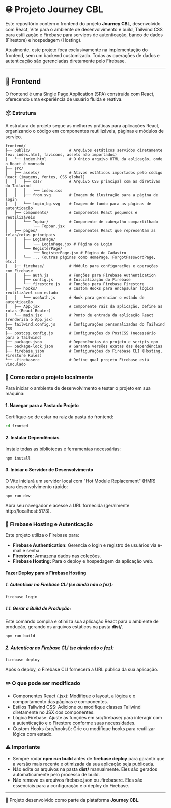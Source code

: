 
# 🌐 Projeto Journey CBL

Este repositório contém o frontend do projeto **Journey CBL**, desenvolvido com React, Vite para o ambiente de desenvolvimento e build, Tailwind CSS para estilização e Firebase para serviços de autenticação, banco de dados (Firestore) e hospedagem (Hosting).

Atualmente, este projeto foca exclusivamente na implementação do frontend, sem um backend customizado. Todas as operações de dados e autenticação são gerenciadas diretamente pelo Firebase.

---

## 🧩 Frontend

O frontend é uma Single Page Application (SPA) construída com React, oferecendo uma experiência de usuário fluida e reativa.

### 📦 Estrutura

A estrutura do projeto segue as melhores práticas para aplicações React, organizando o código em componentes reutilizáveis, páginas e módulos de serviço.

```
frontend/
├── public/                 # Arquivos estáticos servidos diretamente (ex: index.html, favicons, assets não importados)
│   └── index.html          # O único arquivo HTML da aplicação, onde o React é montado
├── src/
│   ├── assets/             # Ativos estáticos importados pelo código React (imagens, fontes, CSS global)
│   │   ├── css/            # Arquivo CSS principal com as diretivas do Tailwind
│   │   │   └── index.css
│   │   ├── from.svg        # Imagem de ilustração para a página de login
│   │   └── login_bg.svg    # Imagem de fundo para as páginas de autenticação
│   ├── components/         # Componentes React pequenos e reutilizáveis
│   │   └── Topbar/         # Componente de cabeçalho compartilhado
│   │       └── Topbar.jsx
│   ├── pages/              # Componentes React que representam as telas/rotas principais
│   │   ├── LoginPage/
│   │   │   └── LoginPage.jsx # Página de Login
│   │   └── RegisterPage/
│   │       └── RegisterPage.jsx # Página de Cadastro
│   │   └── ... (outras páginas como HomePage, ForgotPasswordPage, etc.)
│   ├── firebase/           # Módulo para configurações e operações com Firebase
│   │   ├── auth.js         # Funções para Firebase Authentication
│   │   ├── config.js       # Inicialização do Firebase
│   │   └── firestore.js    # Funções para Firebase Firestore
│   ├── hooks/              # Custom Hooks para encapsular lógica reutilizável com estado
│   │   └── useAuth.js      # Hook para gerenciar o estado de autenticação
│   ├── App.jsx             # Componente raiz da aplicação, define as rotas (React Router)
│   └── main.jsx            # Ponto de entrada da aplicação React (renderiza o App.jsx)
├── tailwind.config.js      # Configurações personalizadas do Tailwind CSS
├── postcss.config.js       # Configurações do PostCSS (necessário para o Tailwind)
├── package.json            # Dependências do projeto e scripts npm
├── package-lock.json       # Garante versões exatas das dependências
├── firebase.json           # Configurações do Firebase CLI (Hosting, Firestore Rules)
└── .firebaserc             # Define qual projeto Firebase está vinculado
```

### 🚀 Como rodar o projeto localmente

Para iniciar o ambiente de desenvolvimento e testar o projeto em sua máquina:

#### 1. Navegar para a Pasta do Projeto
Certifique-se de estar na raiz da pasta do frontend:

```bash
cd fronted
```

#### 2. Instalar Dependências
Instale todas as bibliotecas e ferramentas necessárias:

```bash
npm install
```

#### 3. Iniciar o Servidor de Desenvolvimento
O Vite iniciará um servidor local com "Hot Module Replacement" (HMR) para desenvolvimento rápido:

```bash
npm run dev
```

Abra seu navegador e acesse a URL fornecida (geralmente http://localhost:5173).

### 🔐 Firebase Hosting e Autenticação
Este projeto utiliza o Firebase para:

- **Firebase Authentication:** Gerencia o login e registro de usuários via e-mail e senha.
- **Firestore:** Armazena dados nas coleções.
- **Firebase Hosting:** Para o deploy e hospedagem da aplicação web.

#### Fazer Deploy para o Firebase Hosting

##### 1. Autenticar no Firebase CLI (se ainda não o fez):

```bash
firebase login
```

  ##### 1.1. Gerar a Build de Produção:
  Este comando compila e otimiza sua aplicação React para o ambiente de produção, gerando os arquivos estáticos na pasta **dist/**.

  ```bash
  npm run build
  ```

##### 2. Autenticar no Firebase CLI (se ainda não o fez):

```bash
firebase deploy
```
Após o deploy, o Firebase CLI fornecerá a URL pública da sua aplicação.

### ✏️ O que pode ser modificado

- Componentes React (.jsx): Modifique o layout, a lógica e o comportamento das páginas e componentes.
- Estilos Tailwind CSS: Adicione ou modifique classes Tailwind diretamente no JSX dos componentes.
- Lógica Firebase: Ajuste as funções em src/firebase/ para interagir com a autenticação e o Firestore conforme suas necessidades.
- Custom Hooks (src/hooks/): Crie ou modifique hooks para reutilizar lógica com estado.

### ⚠️ Importante

- Sempre rodar **npm run build** antes de **firebase deploy** para garantir que a versão mais recente e otimizada da sua aplicação seja publicada.
- Não edite os arquivos na pasta **dist/** manualmente. Eles são gerados automaticamente pelo processo de build.
- Não remova os arquivos firebase.json ou .firebaserc. Eles são essenciais para a configuração e o deploy do Firebase.

---

🧠 Projeto desenvolvido como parte da plataforma **Journey CBL**.
